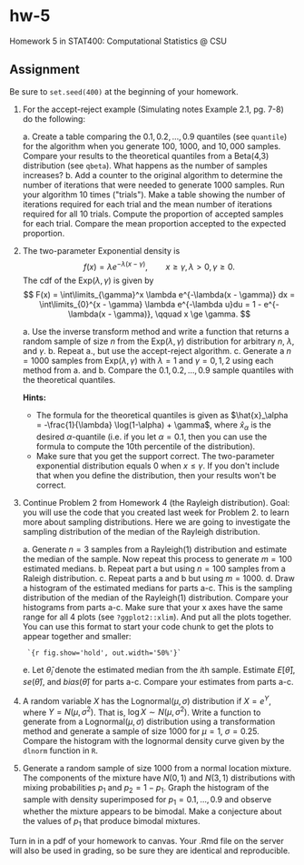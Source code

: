 # hw-5

Homework 5 in STAT400: Computational Statistics @ CSU

## Assignment

Be sure to `set.seed(400)` at the beginning of your homework.

1. For the accept-reject example (Simulating notes Example 2.1, pg. 7-8) do the following:

    a. Create a table comparing the $0.1, 0.2, \dots, 0.9$ quantiles (see `quantile`) for the algorithm when you generate $100$, $1000$, and $10,000$ samples. Compare your results to the theoretical quantiles from a Beta(4,3) distribution (see `qbeta`). What happens as the number of samples increases?
    b. Add a counter to the original algorithm to determine the number of iterations that were needed to generate 1000 samples. Run your algorithm 10 times ("trials"). Make a table showing the number of iterations required for each trial and the mean number of iterations required for all 10 trials. Compute the proportion of accepted samples for each trial. Compare the mean proportion accepted to the expected proportion.

1. The two-parameter Exponential density is
    $$
    f(x) = \lambda e^{-\lambda(x - \gamma)}, \qquad x \ge \gamma, \lambda > 0, \gamma \ge 0.
    $$
    The cdf of the Exp($\lambda, \gamma$) is given by
    $$
    F(x) = \int\limits_{\gamma}^x \lambda e^{-\lambda(x - \gamma)} dx = \int\limits_{0}^{x - \gamma} \lambda e^{-\lambda u}du =  1 - e^{-\lambda(x - \gamma)}, \qquad x \ge \gamma.
    $$
    
    a. Use the inverse transform method and write a function that returns a random sample of size $n$ from the Exp($\lambda, \gamma$) distribution for arbitrary $n$, $\lambda$, and $\gamma$.
    b. Repeat a., but use the accept-reject algorithm.
    c. Generate a $n = 1000$ samples from Exp($\lambda, \gamma$) with $\lambda = 1$ and $\gamma = 0, 1, 2$ using each method from a. and b. Compare the $0.1, 0.2, \dots, 0.9$ sample quantiles with the theoretical quantiles.
    
    **Hints:**
    - The formula for the theoretical quantiles is given as $\hat{x}_\alpha = -\frac{1}{\lambda} \log(1-\alpha) + \gamma$, where $\hat{x}_\alpha$ is the desired $\alpha$-quantile (i.e. if you let $\alpha = 0.1$, then you can use the formula to compute the 10th percentile of the distribution).
    - Make sure that you get the support correct. The two-parameter exponential distribution equals 0 when $x \le \gamma$. If you don't include that when you define the distribution, then your results won't be correct.
 
2. Continue Problem 2 from Homework 4 (the Rayleigh distribution). Goal: you will use the code that you created last week for Problem 2. to learn more about sampling distributions. Here we are going to investigate the sampling distribution of the median of the Rayleigh distribution. 

    a. Generate $n = 3$ samples from a Rayleigh(1) distribution and estimate the median of the sample. Now repeat this process to generate $m=100$ estimated medians.
    b. Repeat part a but using $n=100$ samples from a Raleigh distribution.
    c. Repeat parts a and b but using $m=1000$.
    d. Draw a histogram of the estimated medians for parts a-c. This is the sampling distribution of the median of the Rayleigh(1) distribution. Compare your histograms from parts a-c. Make sure that your x axes have the same range for all 4 plots (see `?ggplot2::xlim`). And put all the plots together. You can use this format to start your code chunk to get the plots to appear together and smaller:
    
        `{r fig.show='hold', out.width='50%'}`
        
    e. Let $\hat{\theta}_i$ denote the estimated median from the $i$th sample. Estimate $E[\hat{\theta}]$, $se(\hat{\theta})$, and $bias(\hat{\theta})$ for parts a-c. Compare your estimates from parts a-c.
        
3. A random variable $X$ has the Lognormal$(\mu, \sigma)$ distribution if $X = e^Y$, where $Y = N(\mu, \sigma^2)$. That is, $\log X \sim N(\mu, \sigma^2)$. Write a function to generate from a Lognormal$(\mu, \sigma)$ distribution using a transformation method and generate a sample of size $1000$ for $\mu = 1$, $\sigma = 0.25$. Compare the histogram with the lognormal density curve given by the `dlnorm` function in `R`.

4. Generate a random sample of size $1000$ from a normal location mixture. The components of the mixture have $N(0, 1)$ and $N(3, 1)$ distributions with mixing probabilities $p_1$ and $p_2 = 1 - p_1$. Graph the histogram of the sample with density superimposed for $p_1 = 0.1, \dots, 0.9$ and observe whether the mixture appears to be bimodal. Make a conjecture about the values of $p_1$ that produce bimodal mixtures.

Turn in in a pdf of your homework to canvas. Your .Rmd file on the server will also be used in grading, so be sure they are identical and reproducible.

